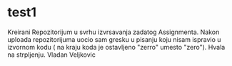 # test1
Kreirani Repozitorijum u svrhu izvrsavanja zadatog Assignmenta.
Nakon uploada repozitorijuma uocio sam gresku u pisanju koju nisam ispravio u izvornom kodu ( na kraju koda je ostavljeno "zerro" umesto "zero"). 
Hvala na strpljenju. Vladan Veljkovic
